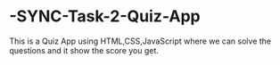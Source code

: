# -SYNC-Task-2-Quiz-App
This is a Quiz App using HTML,CSS,JavaScript where we can solve the questions and it show the score you get.
